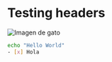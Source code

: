 # Testing headers

![Imagen de gato](https://octodex.github.com/images/yaktocat.png)


```bash
echo "Hello World"
- [x] Hola

